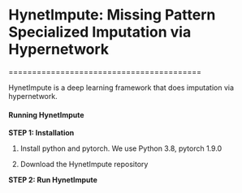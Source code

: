 # HynetImpute: Missing Pattern Specialized Imputation via Hypernetwork
=========================================

HynetImpute is a deep learning framework that does imputation via hypernetwork.





#### Running HynetImpute

**STEP 1: Installation**  

1. Install python and pytorch. We use Python 3.8, pytorch  1.9.0


2. Download the HynetImpute repository  

**STEP 2: Run HynetImpute**  





